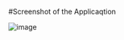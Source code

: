 #Screenshot of the Applicaqtion

![image](https://github.com/Yash2121m/Calculator_Application/assets/146704810/23bbe92f-613e-46ec-a6b4-2a546a3d37f7)
